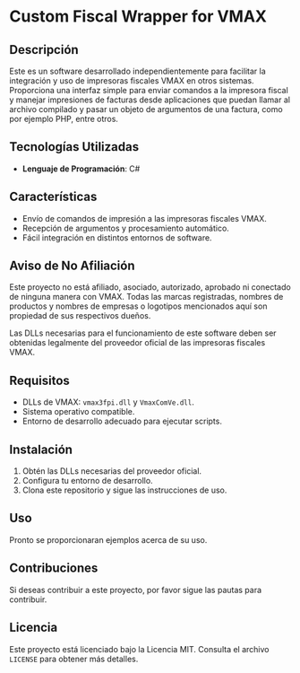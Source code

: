 # Custom Fiscal Wrapper for VMAX

## Descripción

Este es un software desarrollado independientemente para facilitar la integración y uso de impresoras fiscales VMAX en otros sistemas. Proporciona una interfaz simple para enviar comandos a la impresora fiscal y manejar impresiones de facturas desde aplicaciones que puedan llamar al archivo compilado y pasar un objeto de argumentos de una factura, como por ejemplo PHP, entre otros.

## Tecnologías Utilizadas

- **Lenguaje de Programación**: C#

## Características

- Envío de comandos de impresión a las impresoras fiscales VMAX.
- Recepción de argumentos y procesamiento automático.
- Fácil integración en distintos entornos de software.

## Aviso de No Afiliación

Este proyecto no está afiliado, asociado, autorizado, aprobado ni conectado de ninguna manera con VMAX. Todas las marcas registradas, nombres de productos y nombres de empresas o logotipos mencionados aquí son propiedad de sus respectivos dueños.

Las DLLs necesarias para el funcionamiento de este software deben ser obtenidas legalmente del proveedor oficial de las impresoras fiscales VMAX.

## Requisitos

- DLLs de VMAX: `vmax3fpi.dll` y `VmaxComVe.dll`.
- Sistema operativo compatible.
- Entorno de desarrollo adecuado para ejecutar scripts.

## Instalación

1. Obtén las DLLs necesarias del proveedor oficial.
2. Configura tu entorno de desarrollo.
3. Clona este repositorio y sigue las instrucciones de uso.

## Uso

Pronto se proporcionaran ejemplos acerca de su uso.

## Contribuciones

Si deseas contribuir a este proyecto, por favor sigue las pautas para contribuir.

## Licencia

Este proyecto está licenciado bajo la Licencia MIT. Consulta el archivo `LICENSE` para obtener más detalles.
